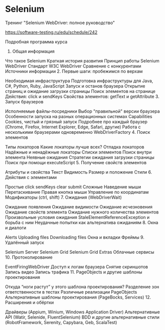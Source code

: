 # Selenium
Тренинг "Selenium WebDriver: полное руководство"

https://software-testing.ru/edu/schedule/242

Подробная программа курса
1. Общая информация

Что такое Selenium
Краткая история развития
Принцип работы Selenium WebDriver
Стандарт W3C WebDriver
Сравнение с конкурентами
Источники информации
2. Первые шаги: пробежимся по верхам

Необходимая инфраструктура
Подготовка инфраструктуры для Java, C#, Python, Ruby, JavaScript
Запуск и останов браузера
Открытие страниц и ожидание загрузки страницы
Поиск элементов на странице
Действия: click и sendKeys
Свойства элементов: getText и getAttribute
3. Запуск браузеров

Исполняемые файлы-посредники
Выбор "правильной" версии браузера
Особенности запуска на разных операционных системах
Capabilities
Cookies, чистый и грязный запуск
Подробнее про каждый браузер (Chrome, Firefox, Internet Explorer, Edge, Safari, другие)
Работа с несколькими браузерами одновременно
WebDriverFactory
4. Поиск элементов

Типы локаторов
Какие локаторы лучше всех?
Отладка локаторов
Надёжные и ненадёжные локаторы
Списки элементов
Поиск внутри элемента
Неявные ожидания
Стратегии ожидания загрузки страницы
Поиск при помощи executeScript
5. Получение свойств элементов

Атрибуты и свойства
Текст
Видимость
Размер и положение
Стили
6. Действия с элементами

Простые
click
sendKeys
clear
submit
Сложные
Наведение мыши
Перетаскивание
Правая кнопка мыши
Управление по координатам
Модификаторы (ctrl, shift)
7. Ожидания (WebDriverWait)

Ожидание появления
Ожидание видимости
Ожидание исчезновения
Ожидание свойств элемента
Ожидание нужного количества элементов
Произвольные условия ожидания
StaleElementReferenceException и борьба с ним
Неудачные попытки как альтернатива ожиданиям
8. Окна и диалоги

Alerts
Uploading files
Downloading files
Окна и вкладки
Фреймы
9. Удалённый запуск

Selenium Server
Selenium Grid
Selenium Grid Extras
Облачные сервисы
10. Протоколирование

EventFiringWebDriver
Доступ к логам браузера
Снятие скриншотов
Запись видео
Запись трафика
11. PageObjects и другие шаблоны проектирования

Откуда “ноги растут” у этого шаблона проектирования?
Разделение зон ответственности в тестах
Различные реализации PageObjects
Альтернативные шаблоны проектирования (PageBocks, Services)
12. Расширения и обёртки

Драйверы (Appium, Winium, Windows Application Driver)
Альтернативные API (Watir, Selenide, FluentSelenium)
BDD и другие альтернативные стили (RobotFramework, Serenity, Capybara, Geb, ScalaTest)